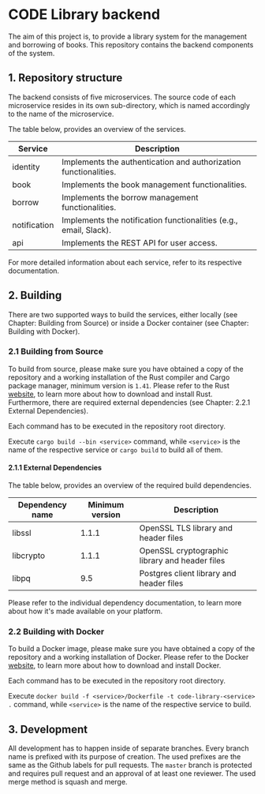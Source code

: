 # CODE Library backend

The aim of this project is, to provide a library system for the management
and borrowing of books. This repository contains the backend components of the system.


## 1. Repository structure

The backend consists of five microservices. The source code of each microservice resides in its own sub-directory,
which is named accordingly to the name of the microservice.

The table below, provides an overview of the services.

| Service | Description |
| --- | --- |
| identity | Implements the authentication and authorization functionalities. |
| book | Implements the book management functionalities. |
| borrow | Implements the borrow management functionalities. |
| notification | Implements the notification functionalities (e.g., email, Slack). |
| api | Implements the REST API for user access. |

For more detailed information about each service, refer to its respective documentation.


## 2. Building

There are two supported ways to build the services, either locally (see Chapter: Building from Source) or
inside a Docker container (see Chapter: Building with Docker).


### 2.1 Building from Source

To build from source, please make sure you have obtained a copy of the repository and a working
installation of the Rust compiler and Cargo package manager, minimum version is `1.41`. Please refer to the Rust
[website](https://www.rust-lang.org/tools/install), to learn more about how to download and install Rust.
Furthermore, there are required external dependencies (see Chapter: 2.2.1 External Dependencies).

Each command has to be executed in the repository root directory.

Execute `cargo build --bin <service>` command, while `<service>` is the name of the respective service or
`cargo build` to build all of them.

#### 2.1.1 External Dependencies

The table below, provides an overview of the required build dependencies. 

| Dependency name | Minimum version | Description |
| --- | --- | --- |
| libssl | 1.1.1 | OpenSSL TLS library and header files |
| libcrypto | 1.1.1 | OpenSSL cryptographic library and header files |
| libpq | 9.5 | Postgres client library and header files |

Please refer to the individual dependency documentation, to learn more about how it's made available on your platform.


### 2.2 Building with Docker

To build a Docker image, please make sure you have obtained a copy of the repository and a working
installation of Docker. Please refer to the Docker [website](https://docs.docker.com/), to learn more about how to download and install Docker.

Each command has to be executed in the repository root directory.

Execute `docker build -f <service>/Dockerfile -t code-library-<service> .` command, while `<service>` is the name of the respective service to build.


## 3. Development

All development has to happen inside of separate branches. Every branch name is prefixed with its purpose of creation.
The used prefixes are the same as the Github labels for pull requests.
The `master` branch is protected and requires pull request and an approval of at least one reviewer.
The used merge method is squash and merge.
